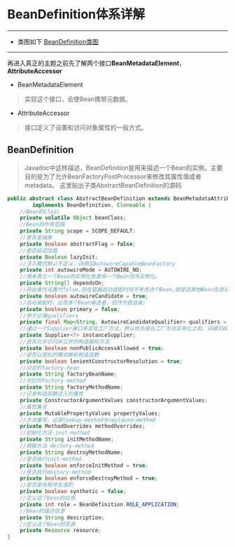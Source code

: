 # BeanDefinition体系详解
---

* 类图如下
[BeanDefinition类图]()

---
再进入真正的主题之前先了解两个接口**BeanMetadataElement**，**AttributeAccessor**

* BeanMetadataElement
> 实现这个接口，会使Bean携带元数据。
* AttributeAccessor
> 接口定义了设置和访问对象属性的一般方式。

## BeanDefinition
> Javadoc中这样描述，BeanDefinition是用来描述一个Bean的实例。主要目的是为了允许BeanFactoryPostProcessor来修改其属性值或者metadata。
这里贴出子类AbstractBeanDefinition的源码
```java
public abstract class AbstractBeanDefinition extends BeanMetadataAttributeAccessor
		implements BeanDefinition, Cloneable {
    //Bean的Class
	private volatile Object beanClass;
    //Bean的作用范围
	private String scope = SCOPE_DEFAULT;
    //是否是抽象
	private boolean abstractFlag = false;
    //是否延迟加载
	private Boolean lazyInit;
    //注入模式默认不定义，详细见AutowireCapableBeanFactory
	private int autowireMode = AUTOWIRE_NO;
	//用来表示一个Bean的实例化依靠另一个Bean优先实例化。
	private String[] dependsOn;
    //将此属性设置为false,则在容器自动装配时则不考虑这个Bean,就是说其他Bean在自动装配时，此Bean不会作为候选者
	private boolean autowireCandidate = true;
    //自动装配时，出现多个Bean候选者，则作为首选者。
	private boolean primary = false;
    //用于记录qualifiers
	private final Map<String, AutowireCandidateQualifier> qualifiers = new LinkedHashMap<>();
    //通过一个Supplier接口来实现工厂方法，默认优先级在工厂方法实例化之前。详细见AbstractAutowireCapableBeanFactory.createBeanInstance()。spring5新加的。
	private Supplier<?> instanceSupplier;
    //是否允许访问非公开的构造器和方法
	private boolean nonPublicAccessAllowed = true;
    //是否以宽松的模式解析构造函数
	private boolean lenientConstructorResolution = true;
    //对应的factory-bean
	private String factoryBeanName;
    //对应的factory-method
	private String factoryMethodName;
    //记录构造函数注入的属性
	private ConstructorArgumentValues constructorArgumentValues;
    //属性集合
	private MutablePropertyValues propertyValues;
    //方法重写，记录lookup-method与replaced-method
	private MethodOverrides methodOverrides;
    //初始化方法 init-method
	private String initMethodName;
    //销毁方法 destory-method
	private String destroyMethodName;
    //是否执行init-method
	private boolean enforceInitMethod = true;
    //是否执行destory-method
	private boolean enforceDestroyMethod = true;
    //是否是有程序生成的
	private boolean synthetic = false;
    //定义这个bean的应用
	private int role = BeanDefinition.ROLE_APPLICATION;
    //Bean的描述信息
	private String description;
    //定义这个Bean的资源
	private Resource resource;
}
```


